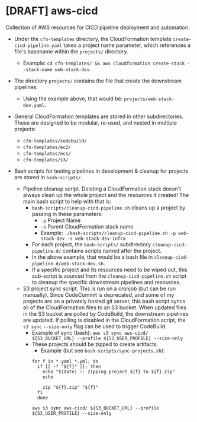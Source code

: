 # [DRAFT] aws-cicd
Collection of AWS resources for CICD pipeline deployment and automation.

* Under the `cfn-templates` directory, the CloudFormation template `create-cicd-pipeline.yaml` takes a project name parameter, which references a file's basename within the `projects/` directory.
  * Example: `cd cfn-templates/ && aws cloudformation create-stack --stack-name web-stack-dev`.
* The directory `projects/` contains the file that create the downstream pipelines.
    * Using the example above, that would be: `projects/web-stack-dev.yaml`.
* General CloudFormation templates are stored in other subdirectories. These are designed to be modular, re-used, and nested in multiple projects:
  * `cfn-templates/codebuild/`
  * `cfn-templates/ec2/`
  * `cfn-templates/ecs/`
  * `cfn-templates/s3/`

* Bash scripts for testing pipelines in development & cleanup for projects are stored in `bash-scripts/`.
  * Pipeline cleanup script. Deleting a CloudFormation stack doesn't always clean up the whole project and the resources it created! The main bash script to help with that is:
    * `bash-scripts/cleanup-cicd-pipeline.sh` cleans up a project by passing in these parameters:
      * `-p` Project Name
      * `-s` Parent CloudFormation stack name
      * Example: `./bash-scripts/cleanup-cicd-pipeline.sh -p web-stack-dev -s web-stack-dev-infra`
    * For each project, the `bash-scripts/` subdirectory `cleanup-cicd-pipeline.d/` contains scripts named after the project.
    * In the above example, that would be a bash file in `cleanup-cicd-pipeline.d/web-stack-dev.sh`.
    * If a specific project and its resources need to be wiped out, this sub-script is sourced from the `cleanup-cicd-pipeline.sh` script to cleanup the specific downstream pipelines and resources.
  * S3 project sync script. This is run on a cronjob (but can be run manually). Since CodeCommit is deprecated, and some of my projects are on a privately hosted git server, this bash script syncs all of the CloudFormation files to an S3 bucket. When updated files in the S3 bucket are polled by CodeBuild, the downstream pipelines are updated. If polling is disabled in the CloudFormation script, the `s3 sync` `--size-only` flag can be used to trigger CodeBuild.
    * Example of sync (bash): `aws s3 sync aws-cicd/ ${S3_BUCKET_URL} --profile ${S3_USER_PROFILE} --size-only`
    * These projects should be zipped to create artifacts.
      * Example (but see `bash-scripts/sync-projects.sh`): 
      ```
      for f in *.yaml *.yml; do
        if [[ -f "${f}" ]]; then
          echo "$(date) :: Zipping project ${f} to ${f}.zip"
          echo
      
          zip "${f}.zip" "${f}"
        fi
        done
              
      aws s3 sync aws-cicd/ ${S3_BUCKET_URL} --profile ${S3_USER_PROFILE} --size-only
      ```

